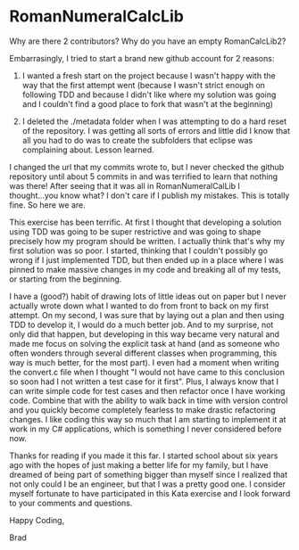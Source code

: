 # RomanNumeralCalcLib
Why are there 2 contributors? Why do you have an empty RomanCalcLib2? 

Embarrasingly, I tried to start a brand new github account for 2 reasons:  
  
1) I wanted a fresh start on the project because I wasn't happy with the way that the first attempt went (because I wasn't strict enough on following TDD and because I didn't like where my solution was going and I couldn't find a good place to fork that wasn't at the beginning)  
  
2) I deleted the ./metadata folder when I was attempting to do a hard reset of the repository. I was getting all sorts of errors and little did I know that all you had to do was to create the subfolders that eclipse was complaining about. Lesson learned. 

I changed the url that my commits wrote to, but I never checked the github repository until about 5 commits in and was terrified to learn that nothing was there! After seeing that it was all in RomanNumeralCalLib I thought...you know what? I don't care if I publish my mistakes. This is totally fine. So here we are. 

This exercise has been terrific. At first I thought that developing a solution using TDD was going to be super restrictive and was going to shape precisely how my program should be written. I actually think that's why my first solution was so poor. I started, thinking that I couldn't possibly go wrong if I just implemented TDD, but then ended up in a place where I was pinned to make massive changes in my code and breaking all of my tests, or starting from the beginning.

I have a (good?) habit of drawing lots of little ideas out on paper but I never actually wrote down what I wanted to do from front to back on my first attempt. On my second, I was sure that by laying out a plan and then using TDD to develop it, I would do a much better job. And to my surprise, not only did that happen, but developing in this way became very natural and made me focus on solving the explicit task at hand (and as someone who often wonders through several different classes when programming, this way is much better, for the most part). I even had a moment when writing the convert.c file when I thought "I would not have came to this conclusion so soon had I not written a test case for it first". Plus, I always know that I can write simple code for test cases and then refactor once I have working code. Combine that with the ability to walk back in time with version control and you quickly become completely fearless to make drastic refactoring changes. I like coding this way so much that I am starting to implement it at work in my C# applications, which is something I never considered before now. 

Thanks for reading if you made it this far. I started school about six years ago with the hopes of just making a better life for my family, but I have dreamed of being part of something bigger than myself since I realized that not only could I be an engineer, but that I was a pretty good one. I consider myself fortunate to have participated in this Kata exercise and I look forward to your comments and questions. 
  
Happy Coding,  
  
Brad 
